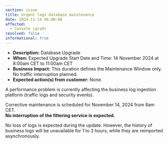 ```yaml
---
section: issue
title: Urgent logs database maintenance
date: 2024-11-14 06:00:00
affected:
  - Console (gra9)
resolved: false
informational: true
---
```


* **Description:** Database Upgrade
* **When:** Expected Upgrade Start Date and Time: 14 November 2024 at 8:00am CET to 11:00am CET
* **Business Impact:** This duration defines the Maintenance Window only. No traffic interruption planned.
* **Expected action(s) from customer:** None.

A performance problem is currently affecting the business log ingestion platform (traffic logs and security events).

Corrective maintenance is scheduled for November 14, 2024 from 8am CET.  
**No interruption of the filtering service is expected.**

No loss of logs is expected during the update. However, the history of business logs will be unavailable for 1 to 3 hours, while they are reimported asynchronously.
